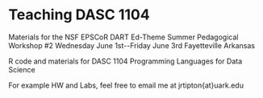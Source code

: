 # Teaching DASC 1104

Materials for the NSF EPSCoR DART Ed-Theme Summer Pedagogical Workshop #2
Wednesday June 1st--Friday June 3rd
Fayetteville Arkansas

R code and materials for DASC 1104 Programming Languages for Data Science

For example HW and Labs, feel free to email me at jrtipton{at}uark.edu
